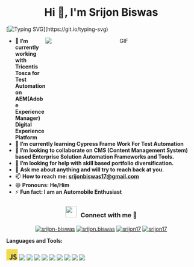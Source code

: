 <h1 align="center">Hi 👋, I'm Srijon Biswas</h1>

[![Typing SVG](https://readme-typing-svg.herokuapp.com?font=Fira+Code&size=18&pause=1000&color=2686B0&center=true&vCenter=true&width=450&lines=Software+Quality+Assurance+%26+Automation+Engineer.)](https://git.io/typing-svg)

<a target="_blank" align="center">
  <img align="right" top="500" height="270" width="400" alt="GIF" src="https://github.com/abhisheknaiidu/abhisheknaiidu/blob/master/code.gif?raw=true">
</a>

- 🔭 **I’m currently working with Tricentis Tosca for Test Automation on AEM(Adobe Experience Manager) Digital Experience Platform**
- 🌱 **I’m currently learning Cypress Frame Work For Test Automation**
- 👯 **I’m looking to collaborate on CMS (Content Management System) based Enterprise Solution Automation Frameworks and Tools.**
- 🤔 **I’m looking for help with skill based portfolio diversification.**
- 💬 **Ask me about anything and will try to reach back at you.**
- 📫 **How to reach me: srijonbiswas17@gmail.com**
- 😄 **Pronouns: He/Him**
- ⚡ **Fun fact: I am an Automobile Enthusiast**



<h3 align="center" > <img src="https://media.giphy.com/media/iY8CRBdQXODJSCERIr/giphy.gif" width="30" height="30" style="margin-right: 10px;">Connect with me 🤝 </h3>
<p align="center">
<a href="https://www.linkedin.com/in/srijon-biswas-85804312a/" target="blank"><img align="center" src="https://raw.githubusercontent.com/rahuldkjain/github-profile-readme-generator/master/src/images/icons/Social/linked-in-alt.svg" alt="srijon-biswas" height="30" width="40" /></a>
<a href="https://www.facebook.com/srijon000" target="blank"><img align="center" src="https://raw.githubusercontent.com/rahuldkjain/github-profile-readme-generator/master/src/images/icons/Social/facebook.svg" alt="srijon.biswas" height="30" width="40" /></a>
<a href="https://www.hackerrank.com/srijonbiswas17" target="blank"><img align="center" src="https://raw.githubusercontent.com/rahuldkjain/github-profile-readme-generator/master/src/images/icons/Social/hackerrank.svg" alt="srijon17" height="30" width="40" /></a>
<a href="https://twitter.com/dsrijon_b" target="blank"><img align="center" src="https://raw.githubusercontent.com/rahuldkjain/github-profile-readme-generator/master/src/images/icons/Social/twitter.svg" alt="srijon17" height="30" width="40" /></a>
</p>

**Languages and Tools:**  

<code><img height="30" src="https://raw.githubusercontent.com/github/explore/80688e429a7d4ef2fca1e82350fe8e3517d3494d/topics/javascript/javascript.png"></code>
<code><img height="30" src="https://www.vectorlogo.zone/logos/python/python-ar21.svg"></code>
<code><img height="30" src="https://github.com/get-icon/geticon/blob/master/icons/selenium.svg"></code>
<code><img height="30" src="https://github.com/simple-icons/simple-icons/blob/master/icons/cypress.svg"></code>
<code><img height="30" src="https://www.vectorlogo.zone/logos/getpostman/getpostman-icon.svg"></code>
<code><img height="30" src="https://www.vectorlogo.zone/logos/unity3d/unity3d-ar21.svg"></code>
<code><img height="30" src="https://www.vectorlogo.zone/logos/jenkins/jenkins-ar21.svg"></code>
<code><img height="30" src="https://upload.wikimedia.org/wikipedia/en/e/e6/Apache_JMeter_Logo.svg"></code>
<code><img height="30" src="https://www.vectorlogo.zone/logos/figma/figma-icon.svg"></code>
<code><img height="30" src="https://www.vectorlogo.zone/logos/atlassian_jira/atlassian_jira-icon.svg"></code>
           
